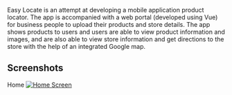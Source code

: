 Easy Locate is an attempt at developing a mobile application product locator. The app is accompanied with a web portal (developed using Vue) for business people to upload their products and store details. The app shows products to users and users are able to view product information and images, and are also able to view store information and get directions to the store with the help of an integrated Google map.

## Screenshots

Home
[![Home Screen](https://www.iamngoni.co.zw/images/home.png)](https://www.iamngoni.co.zw/locator)